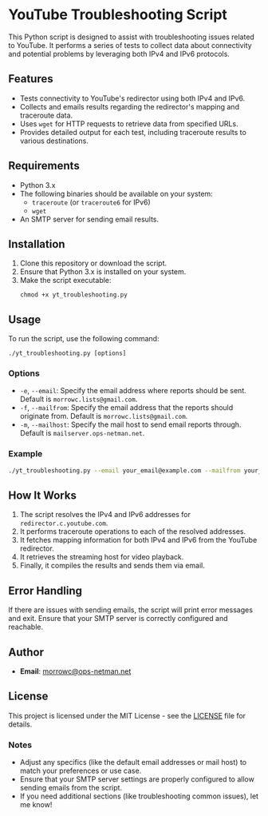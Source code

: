 # YouTube Troubleshooting Script

This Python script is designed to assist with troubleshooting issues related to YouTube. It performs a series of tests to collect data about connectivity and potential problems by leveraging both IPv4 and IPv6 protocols.

## Features

- Tests connectivity to YouTube's redirector using both IPv4 and IPv6.
- Collects and emails results regarding the redirector's mapping and traceroute data.
- Uses `wget` for HTTP requests to retrieve data from specified URLs.
- Provides detailed output for each test, including traceroute results to various destinations.

## Requirements

- Python 3.x
- The following binaries should be available on your system:
  - `traceroute` (or `traceroute6` for IPv6)
  - `wget`
- An SMTP server for sending email results.

## Installation

1. Clone this repository or download the script.
2. Ensure that Python 3.x is installed on your system.
3. Make the script executable:
   ```
   chmod +x yt_troubleshooting.py
   ```

## Usage

To run the script, use the following command:

```
./yt_troubleshooting.py [options]
```

### Options

- `-e`, `--email`: Specify the email address where reports should be sent. Default is `morrowc.lists@gmail.com`.
- `-f`, `--mailfrom`: Specify the email address that the reports should originate from. Default is `morrowc.lists@gmail.com`.
- `-m`, `--mailhost`: Specify the mail host to send email reports through. Default is `mailserver.ops-netman.net`.

### Example

```bash
./yt_troubleshooting.py --email your_email@example.com --mailfrom your_email@example.com --mailhost smtp.example.com
```

## How It Works

1. The script resolves the IPv4 and IPv6 addresses for `redirector.c.youtube.com`.
2. It performs traceroute operations to each of the resolved addresses.
3. It fetches mapping information for both IPv4 and IPv6 from the YouTube redirector.
4. It retrieves the streaming host for video playback.
5. Finally, it compiles the results and sends them via email.

## Error Handling

If there are issues with sending emails, the script will print error messages and exit. Ensure that your SMTP server is correctly configured and reachable.

## Author

- **Email**: morrowc@ops-netman.net

## License

This project is licensed under the MIT License - see the [LICENSE](LICENSE) file for details.


### Notes
- Adjust any specifics (like the default email addresses or mail host) to match your preferences or use case.
- Ensure that your SMTP server settings are properly configured to allow sending emails from the script.
- If you need additional sections (like troubleshooting common issues), let me know!
